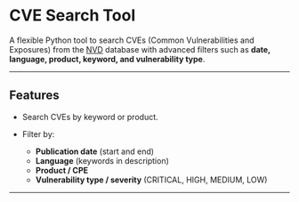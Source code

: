 # CVE Search Tool

A flexible Python tool to search CVEs (Common Vulnerabilities and Exposures) from the [NVD](https://nvd.nist.gov/) database with advanced filters such as **date, language, product, keyword, and vulnerability type**.

---

## Features

* Search CVEs by keyword or product.
* Filter by:

  * **Publication date** (start and end)
  * **Language** (keywords in description)
  * **Product / CPE**
  * **Vulnerability type / severity** (CRITICAL, HIGH, MEDIUM, LOW)
---




